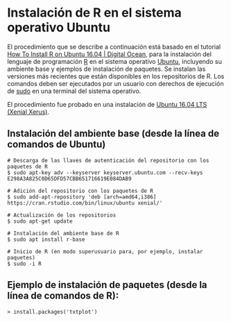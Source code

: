 # Instalación de R en el sistema operativo Ubuntu

El procedimiento que se describe a continuación está basado en el tutorial [How To Install R on Ubuntu 16.04 | Digital Ocean](https://www.digitalocean.com/community/tutorials/how-to-install-r-on-ubuntu-16-04-2), para la instalación del lenguaje de programación [R](https://www.r-project.org/) en el sistema operativo [Ubuntu](https://ubuntu.com/), incluyendo su ambiente base y ejemplos de instalación de paquetes. Se instalan las versiones más recientes que están disponibles en los repositorios de R. Los comandos deben ser ejecutados por un usuario con derechos de ejecución de [sudo](https://en.wikipedia.org/wiki/Sudo) en una terminal del sistema operativo.

El procedimiento fue probado en una instalación de [Ubuntu 16.04 LTS (Xenial Xerus)](http://releases.ubuntu.com/16.04/).

## Instalación del ambiente base (desde la línea de comandos de Ubuntu)
```terminal
# Descarga de las llaves de autenticación del repositorio con los paquetes de R
$ sudo apt-key adv --keyserver keyserver.ubuntu.com --recv-keys E298A3A825C0D65DFD57CBB651716619E084DAB9

# Adición del repositorio con los paquetes de R
$ sudo add-apt-repository 'deb [arch=amd64,i386] https://cran.rstudio.com/bin/linux/ubuntu xenial/'

# Actualización de los repositorios
$ sudo apt-get update

# Instalación del ambiente base de R
$ sudo apt install r-base

# Inicio de R (en modo superusuario para, por ejemplo, instalar paquetes)
$ sudo -i R
```

## Ejemplo de instalación de paquetes (desde la línea de comandos de R):
```terminal
> install.packages('txtplot')
```
